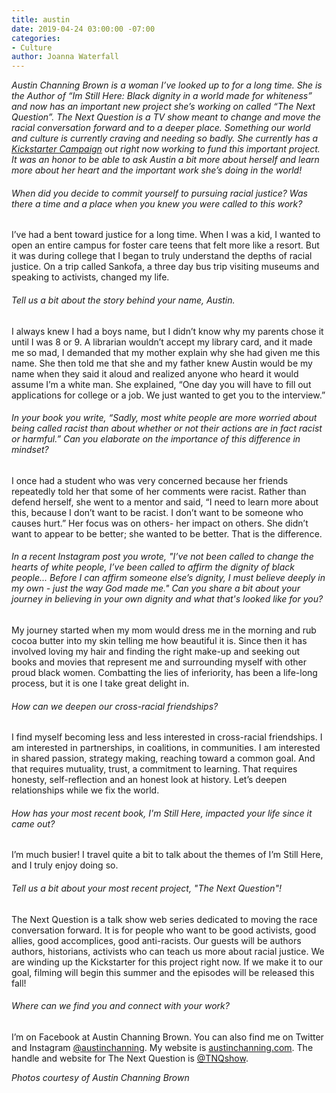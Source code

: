 ```yaml
---
title: austin
date: 2019-04-24 03:00:00 -07:00
categories:
- Culture
author: Joanna Waterfall
---
```


_Austin Channing Brown is a woman I’ve looked up to for a long time. She is the Author of “Im Still Here: Black dignity in a world made for whiteness” and now has an important new project she’s working on called “The Next Question”. The Next Question is a TV show meant to change and move the racial conversation forward and to a deeper place. Something our world and culture is currently craving and needing so badly. She currently has a [Kickstarter Campaign](https://www.kickstarter.com/projects/39682875/the-next-question?ref=project) out right now working to fund this important project. It was an honor to be able to ask Austin a bit more about herself and learn more about her heart and the important work she’s doing in the world!_

###### When did you decide to commit yourself to pursuing racial justice? Was there a time and a place when you knew you were called to this work?  

I’ve had a bent toward justice for a long time. When I was a kid, I wanted to open an entire campus for foster care teens that felt more like a resort. But it was during college that I began to truly understand the depths of racial justice. On a trip called Sankofa, a three day bus trip visiting museums and speaking to activists, changed my life. 


###### Tell us a bit about the story behind your name, Austin. 
 
I always knew I had a boys name, but I didn’t know why my parents chose it until I was 8 or 9. A librarian wouldn’t accept my library card, and it made me so mad, I demanded that my mother explain why she had given me this name. She then told me that she and my father knew Austin would be my name when they said it aloud and realized anyone who heard it would assume I’m a white man. She explained, “One day you will have to fill out applications for college or a job. We just wanted to get you to the interview.” 


###### In your book you write, “Sadly, most white people are more worried about being called racist than about whether or not their actions are in fact racist or harmful.” Can you elaborate on the importance of this difference in mindset?  

I once had a student who was very concerned because her friends repeatedly told her that some of her comments were racist. Rather than defend herself, she went to a mentor and said, “I need to learn more about this, because I don’t want to be racist. I don’t want to be someone who causes hurt.” Her focus was on others- her impact on others. She didn’t want to appear to be better; she wanted to be better. That is the difference. 

###### In a recent Instagram post you wrote, "I’ve not been called to change the hearts of white people, I’ve been called to affirm the dignity of black people... Before I can affirm someone else’s dignity, I must believe deeply in my own - just the way God made me." Can you share a bit about your journey in believing in your own dignity and what that's looked like for you?  

My journey started when my mom would dress me in the morning and rub cocoa butter into my skin telling me how beautiful it is. Since then it has involved loving my hair and finding the right make-up and seeking out books and movies that represent me and surrounding myself with other proud black women. Combatting the lies of inferiority, has been a life-long process, but it is one I take great delight in. 

###### How can we deepen our cross-racial friendships?  

I find myself becoming less and less interested in cross-racial friendships. I am interested in partnerships, in coalitions, in communities. I am interested in shared passion, strategy making, reaching toward a common goal. And that requires mutuality, trust, a commitment to learning. That requires honesty, self-reflection and an honest look at history. Let’s deepen relationships while we fix the world. 

###### How has your most recent book, I'm Still Here, impacted your life since it came out?  

I’m much busier! I travel quite a bit to talk about the themes of I’m Still Here, and I truly enjoy doing so. 

###### Tell us a bit about your most recent project, "The Next Question"!  

The Next Question is a talk show web series dedicated to moving the race conversation forward. It is for people who want to be good activists, good allies, good accomplices, good anti-racists. Our guests will be authors authors, historians, activists who can teach us more about racial justice. We are winding up the Kickstarter for this project right now. If we make it to our goal, filming will begin this summer and the episodes will be released this fall! 

###### Where can we find you and connect with your work?

I’m on Facebook at Austin Channing Brown. You can also find me on Twitter and Instagram [@austinchanning](https://www.instagram.com/austinchanning/). My website is [austinchanning.com](http://austinchanning.com/). The handle and website for The Next Question is [@TNQshow](https://www.instagram.com/tnqshow/). 

_Photos courtesy of Austin Channing Brown_